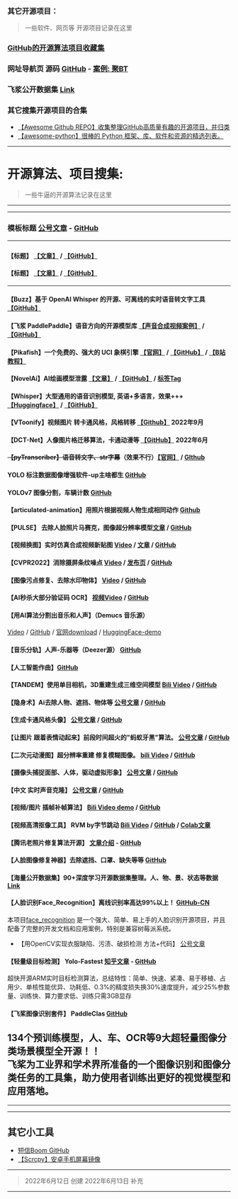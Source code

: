 



### 其它开源项目：
> 一些软件、网页等 开源项目记录在这里


### [GitHub的开源算法项目收藏集](https://github.com/axinc-ai/ailia-models)

### 网址导航页 源码 [GitHub](https://github.com/WebStackPage/WebStackPage.github.io) - [案例: 聚BT](https://jubt.top/)

### 飞浆公开数据集 [Link](https://aistudio.baidu.com/aistudio/datasetoverview)

### 其它搜集开源项目的合集
- [【Awesome Github REPO】收集整理GitHub高质量有趣的开源项目，并归类](https://github.com/Wechat-ggGitHub/Awesome-GitHub-Repo)
- [【awesome-python】很棒的 Python 框架、库、软件和资源的精选列表。](https://github.com/vinta/awesome-python)


---
# 开源算法、项目搜集:
>一些牛逼的开源算法记录在这里
---


---
### 模板标题 [公号文章]() - [GitHub]()
---
### 


#### 【标题】 [【文章】]() / [【GitHub】]()
#### 【标题】 [【文章】]() / [【GitHub】]()





---


#### 【Buzz】基于 OpenAI Whisper 的开源、可离线的实时语音转文字工具 [【GitHub】](https://github.com/chidiwilliams/buzz)

#### 【飞浆 PaddlePaddle】语音方向的开源模型库 [【声音合成视频案例】](https://www.bilibili.com/video/BV1SP411c7Xc/) / [【GitHub】](https://github.com/PaddlePaddle/PaddleSpeech)

#### 【Pikafish】一个免费的、强大的 UCI 象棋引擎 [【官网】](http://pikafish.org/) / [【GitHub】](https://github.com/PikaCat-OuO/Pikafish) / [【B站教程】](https://www.bilibili.com/video/BV15d4y1i7iL)
#### 【NovelAi】AI绘画模型泄露 [【文章】]() / [【GitHub】]() / [标签Tag](https://ai.dawnmark.cn/)
#### 【Whisper】大型通用的语音识别模型, 英语+多语言，效果+++ [【Huggingface】](https://huggingface.co/spaces/openai/whisper) / [【GitHub】](https://github.com/openai/whisper)

#### 【VToonify】视频图片 转卡通风格，风格转移  [【Github】](https://github.com/williamyang1991/VToonify) 2022年9月
#### 【DCT-Net】人像图片格迁移算法，卡通动漫等 [【GitHub】](https://github.com/menyifang/DCT-Net#) 2022年6月
#### ~~【pyTranscriber】语音转文字、str字幕~~（效果不行）[【官网】](https://pytranscriber.github.io/) / [GIthub](https://github.com/raryelcostasouza/pyTranscriber)
#### YOLO 标注数据图像增强软件-up主啥都生 [GitHub](https://github.com/Fafa-DL/Image-Augmentation)
#### YOLOv7 图像分割，车辆计数 [GitHub](https://github.com/krisnarengga/yolov7-image-segmentation)
#### 【articulated-animation】用照片根据视频人物生成相同动作 [Github](https://github.com/snap-research/articulated-animation)
#### 【PULSE】 去除人脸照片马赛克，图像超分辨率模型[文章](https://baijiahao.baidu.com/s?id=1670792480660456074&wfr=spider&for=pc) / [GitHub](https://github.com/adamian98/pulse)
#### 【视频换图】实时仿真合成视频新贴图 [Video](https://www.bilibili.com/video/BV1HV4y1V75e/) / [文章](https://drinkingcoder.github.io/publication/neuralmarker/) / [GitHub](https://github.com/drinkingcoder/NeuralMarker)
#### 【CVPR2022】消除摄屏条纹噪点 [Video](https://www.bilibili.com/video/BV1ue4y1E7xZ) / [发布页](https://daipengwa.github.io/VDmoire_ProjectPage/) / [GitHub](https://github.com/CVMI-Lab/VideoDemoireing)
#### 【图像污点修复、去除水印物体】 [Video](https://www.bilibili.com/video/BV1va411G7be) / [GitHub](https://github.com/Sanster/lama-cleaner)
#### 【AI秒杀大部分验证码 OCR】 [视频Video](https://www.bilibili.com/video/BV1Ku411i7dN) / [GitHub](https://github.com/sml2h3/ddddocr)
#### 【用AI算法分割出音乐和人声】（Demucs 音乐源）  
[Video](https://www.bilibili.com/video/BV1kd4y1N7Mr) / [GitHub](https://github.com/facebookresearch/demucs/) / [官网download](https://www.stemroller.com/) / [HuggingFace-demo](https://huggingface.co/spaces/akhaliq/demucs)
#### 【音乐分轨】人声-乐器等（Deezer源） [GitHub](https://github.com/deezer/spleeter)
#### 【人工智能作曲】[GitHub](https://github.com/microsoft/muzic)
#### 【TANDEM】使用单目相机，3D重建生成三维空间模型 [Bili Video](https://www.bilibili.com/video/BV1Vh411b723) / [GitHub](https://github.com/tum-vision/tandem)
#### 【隐身术】Ai去除人物、遮挡、物体等   [公号文章](https://mp.weixin.qq.com/s?__biz=MzIxODg1OTk1MA==&mid=2247498877&idx=1&sn=337ec8e75f9ef9cd082520b00c2c8c36&chksm=97e6acbca09125aaa7fcb62ec25763016c880b995352107d643deb7947a44910710336bdbf0a&scene=21#wechat_redirect) / [GitHub](https://github.com/saic-mdal/lama)
#### 【生成卡通风格头像】 [公号文章](https://mp.weixin.qq.com/s?__biz=MzIxODg1OTk1MA==&mid=2247497996&idx=1&sn=e5b5b9992b4be585216f45c7b29a04ef&chksm=97e6a9cda09120db966059d5da89bf7b9a261d4143c3ff136a78218744d0eeea5c61e68ee95f&scene=21#wechat_redirect) / [GitHub](https://github.com/wonjongg/StyleCariGAN)
#### 【让图片 跟着表情动起来】前段时间超火的"蚂蚁牙黑"算法。  [公号文章](https://mp.weixin.qq.com/s?__biz=MzIxODg1OTk1MA==&mid=2247485548&idx=1&sn=4f2834743dd6a44d7e4968467ef20f73&scene=21#wechat_redirect) / [GitHub](https://github.com/anandpawara/Real_Time_Image_Animation)
#### 【二次元动漫图】超分辨率重建 修复模糊图像。 [bili Video](https://www.bilibili.com/video/BV14R4y1g7qs) / [GitHub](https://github.com/xinntao/Real-ESRGAN)
#### 【摄像头捕捉面部、人体，驱动虚拟形象】 [公号文章](https://mp.weixin.qq.com/s?__biz=MzIxODg1OTk1MA==&mid=2247501355&idx=1&sn=8c87a94e4440d984d786e10ec637e79f&chksm=97e696eaa0911ffc68870a5efaeff81c22d2dc217f457ffbb5d10d8de7c45fe73e2a1c760c02&scene=21#wechat_redirect) / [GitHub](https://github.com/yeemachine/kalidokit)
#### 【中文 实时声音克隆】 [公号文章](https://mp.weixin.qq.com/s?__biz=MzIxODg1OTk1MA==&mid=2247498145&idx=1&sn=a254f3f626aebb9a8b952d1e7352f8d6&chksm=97e6a960a09120762e717a90adce502235b76e1e2185933596bc5345103feeb4d9a9ce2cb8c3&scene=21#wechat_redirect) / [GitHub](https://github.com/babysor/MockingBird/blob/main/README-CN.md)
#### 【视频/图片 插帧补帧算法】 [Bili Video demo](https://www.bilibili.com/video/BV1nS4y1r7p1) / [GitHub](https://github.com/google-research/frame-interpolation) 
#### 【视频高清抠像工具】 RVM by字节跳动 [Bili Video](https://www.bilibili.com/video/BV1Z3411B7g7) / [GitHub](https://github.com/PeterL1n/RobustVideoMatting/blob/master/README_zh_Hans.md) / [Colab文章](https://openbayes.com/console/open-tutorials/containers/oqv42tbd8ko)
#### 【腾讯老照片修复算法开源】 [文章介绍](https://mp.weixin.qq.com/s/G1vCQ4LDlFfmma-IkBk9UA) - [GitHub](https://github.com/TencentARC/GFPGAN)
#### 【人脸图像修复神器】去除遮挡、口罩、缺失等等 [GitHub](https://github.com/andreas128/RePaint)
#### 【海量公开数据集】90+深度学习开源数据集整理。人、物、景、状态等数据 [Link](https://www.cvmart.net/dataSets)
#### 【人脸识别Face_Recognition】离线识别率高达99%以上！ [GitHub-CN](https://github.com/ageitgey/face_recognition/blob/master/README_Simplified_Chinese.md)
本项目[face_recognition](https://github.com/ageitgey/face_recognition) 是一个强大、简单、易上手的人脸识别开源项目，并且配备了完整的开发文档和应用案例，特别是兼容树莓派系统。
- 【用OpenCV实现衣服缺陷、污渍、破损检测 方法+代码】 [公号文章](https://mp.weixin.qq.com/s/C448SRE7yFyJDV46w7zh8w)
#### 【轻量级目标检测】 Yolo-Fastest  [知乎文章](https://zhuanlan.zhihu.com/p/234506503) - [GitHub](https://github.com/dog-qiuqiu/Yolo-Fastest)
超快开源ARM实时目标检测算法，总结特性：简单、快速、紧凑、易于移植、占用少、单核性能优异、功耗低、0.3%的精度损失换30%速度提升，减少25%参数量、训练快、算力要求低、训练只需3GB显存
#### 【飞桨图像识别套件】 PaddleClas [GitHub](https://github.com/PaddlePaddle/PaddleClas)
134个预训练模型，人、车、OCR等9大超轻量图像分类场景模型全开源！！  
飞桨为工业界和学术界所准备的一个图像识别和图像分类任务的工具集，助力使用者训练出更好的视觉模型和应用落地。
---
---
---
## 其它小工具

- [短信Boom GitHub](https://github.com/OpenEthan/SMSBoom)
- [【Scrcpy】安卓手机屏幕镜像](https://github.com/Genymobile/scrcpy)


---
> 2022年6月12日 创建
> 2022年6月13日 补充




---
